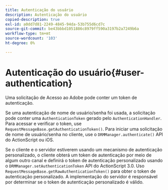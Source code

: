 ```yaml
---
title: Autenticação do usuário
description: Autenticação do usuário
copied-description: true
exl-id: a0dd7d81-2249-4845-94da-53b755d6cd7c
source-git-commit: be43bbbd1051886c8979ff590a3197b2a7249b6a
workflow-type: tm+mt
source-wordcount: '103'
ht-degree: 0%

---
```


# Autenticação do usuário{#user-authentication}

Uma solicitação de Acesso ao Adobe pode conter um token de autenticação.

Se uma autenticação de nome de usuário/senha foi usada, a solicitação pode conter uma `AuthenticationToken` gerado pelo `AuthenticationHandler`. Para acessar e verificar o token, use `RequestMessageBase.getAuthenticationToken()`. Para iniciar uma solicitação de nome de usuário/senha no cliente, use o `DRMManager.authenticate()` API do ActionScript ou iOS.

Se o cliente e o servidor estiverem usando um mecanismo de autenticação personalizado, o cliente obterá um token de autenticação por meio de algum outro canal e definirá o token de autenticação personalizado usando o `DRMManager.setAuthenticationToken` API do ActionScript 3.0. Uso `RequestMessageBase.getRawAuthenticationToken()` para obter o token de autenticação personalizado. A implementação do servidor é responsável por determinar se o token de autenticação personalizado é válido.
